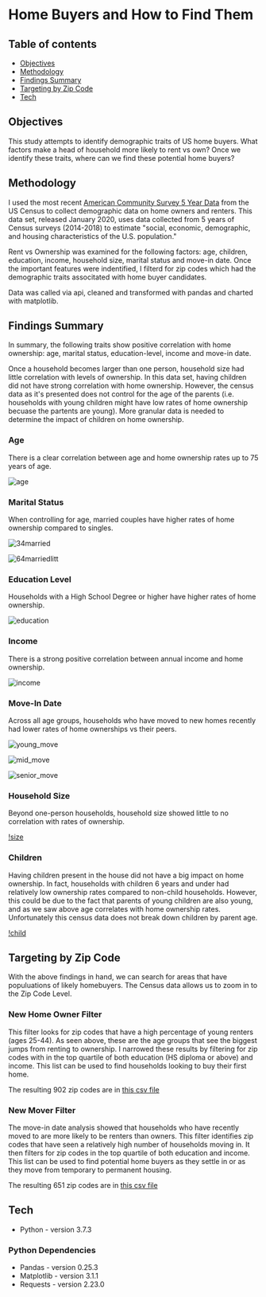 # Home Buyers and How to Find Them

## Table of contents

* [Objectives](#Objectives)
* [Methodology](#Methodology)
* [Findings Summary](#Findings-Summary)
* [Targeting by Zip Code](#Targeting-by-Zip-Code)
* [Tech](#Tech)

## Objectives
This study attempts to identify demographic traits of US home buyers. What factors make a head of household more likely to rent vs own? Once we identify these traits, where can we find these potential home buyers?

## Methodology
I used the most recent [American Community Survey 5 Year Data](https://www.census.gov/data/developers/data-sets/acs-5year.html) from the US Census to collect demographic data on home owners and renters. This data set, released January 2020, uses data collected from 5 years of Census surveys (2014-2018) to estimate "social, economic, demographic, and housing characteristics of the U.S. population."

Rent vs Ownership was examined for the following factors: age, children, education, income, household size, marital status and move-in date. Once the important features were indentified, I filterd for zip codes which had the demographic traits associtated with home buyer candidates.  

Data was called via api, cleaned and transformed with pandas and charted with matplotlib.

## Findings Summary

In summary, the following traits show positive correlation with home ownership: age, marital status, education-level, income and move-in date.

Once a household becomes larger than one person, household size had little correlation with levels of ownership. In this data set, having children did not have strong correlation with home ownership. However, the census data as it's presented does not control for the age of the parents (i.e. households with young children might have low rates of home ownership becuase the partents are young). More granular data is needed to determine the impact of children on home ownership. 

### Age

There is a clear correlation between age and home ownership rates up to 75 years of age. 

![age](/images/Age.png)

### Marital Status

When controlling for age, married couples have higher rates of home ownership compared to singles.

![34married](/images/Marital_Status_15-34.png)

![64married](/images/Marital_Status_35-64.png)litt

### Education Level

Households with a High School Degree or higher have higher rates of home ownership.

![education](/images/Education.png)

### Income

There is a strong positive correlation between annual income and home ownership. 

![income](/images/Income.png)

### Move-In Date

Across all age groups, households who have moved to new homes recently had lower rates of home ownerships vs their peers. 

![young_move](/images/Move_in_Date_15-34.png)

![mid_move](/images/Move_in_Date_35-64.png)

![senior_move](/images/Move_in_Date_65_+.png)

### Household Size

Beyond one-person households, household size showed little to no correlation with rates of ownership. 

[!size](/images/Household_Size.png)

### Children

Having children present in the house did not have a big impact on home ownership. In fact, households with children 6 years and under had relatively low ownership rates compared to non-child households. However, this could be due to the fact that parents of young children are also young, and as we saw above age correlates with home ownership rates. Unfortunately this census data does not break down children by parent age. 

[!child](/images/Children.png)

## Targeting by Zip Code

With the above findings in hand, we can search for areas that have populuations of likely homebuyers. The Census data allows us to zoom in to the Zip Code Level.

### New Home Owner Filter

This filter looks for zip codes that have a high percentage of young renters (ages 25-44). As seen above, these are the age groups that see the biggest jumps from renting to ownership. I narrowed these results by filtering for zip codes with in the top quartile of both  education (HS diploma or above) and income. This list can be used to find households looking to buy their first home. 

The resulting 902 zip codes are in [this csv file](/data/owner_final.csv)


### New Mover Filter

The move-in date analysis showed that households who have recently moved to are more likely to be renters than owners. This filter identifies zip codes that have seen a relatively high number of households moving in. It then filters for zip codes in the top quartile of both education and income. This list can be used to find potential home buyers as they settle in or as they move from temporary to permanent housing. 

The resulting 651 zip codes are in [this csv file](/data/mover_final.csv)

## Tech
* Python - version 3.7.3

### Python Dependencies
* Pandas - version 0.25.3
* Matplotlib - version 3.1.1
* Requests - version 2.23.0
